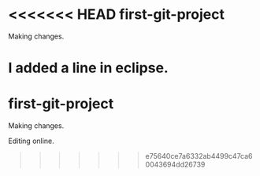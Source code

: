 <<<<<<< HEAD
first-git-project
=================

Making changes.

I added a line in eclipse.
=======
first-git-project
=================

Making changes.

Editing online.
>>>>>>> e75640ce7a6332ab4499c47ca60043694dd26739
